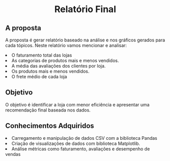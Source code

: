<h1 align="center"> Relatório Final</h1>
<h2>A proposta</h2>
<p>A proposta é gerar relatório baseado na análise e nos gráficos gerados para cada tópicos. Neste relatório vamos mencionar e analisar:

<li>O faturamento total das lojas
<li>As categorias de produtos mais e menos vendidos.</li>
<li>A média das avaliações dos clientes por loja.</li>
<li>Os produtos mais e menos vendidos.</li>
<li>O frete médio de cada loja</li>
</p>
<h2>Objetivo</h1>
<p>O objetivo é identificar a loja com menor eficiência e apresentar uma recomendação final baseada nos dados.</p>
<h2>Conhecimentos Adquiridos</h2>
<li>Carregamento e manipulação de dados CSV com a biblioteca Pandas</li>
<li>Criação de visualizações de dados com biblioteca Matplotlib.</li>
<li>Análise métricas como faturamento, avaliações e desempenho de vendas</li>

